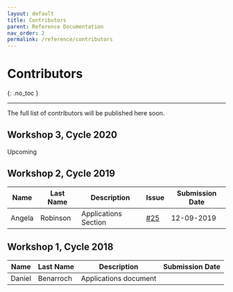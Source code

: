 ```yaml
---
layout: default
title: Contributors
parent: Reference Documentation
nav_order: 2
permalink: /reference/contributors
---
```


# Contributors
{: .no_toc }

---

The full list of contributors will be published here soon.

## Workshop 3, Cycle 2020

Upcoming


## Workshop 2, Cycle 2019

Name | Last Name | Description | Issue | Submission Date
-----|-----------|-------------|-------|-----------------
Angela | Robinson | Applications Section | [#25]() | 12-09-2019


## Workshop 1, Cycle 2018

Name | Last Name | Description | Submission Date
-----|-----------|-------------|-----------------
Daniel | Benarroch | Applications document |  
